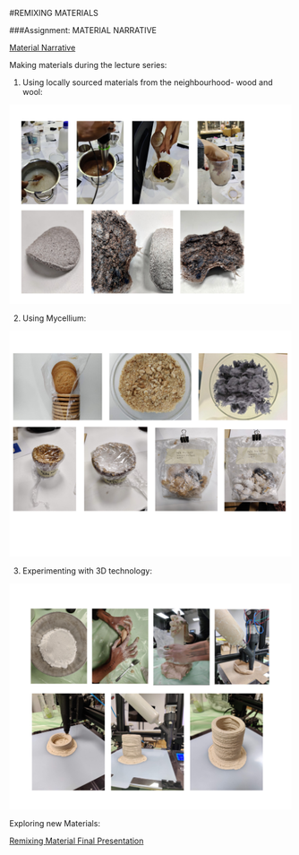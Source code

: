 #REMIXING MATERIALS

###Assignment: MATERIAL NARRATIVE 


[Material Narrative](https://www.canva.com/design/DAFYbK_vuJI/view)


Making materials during the lecture series:

1. Using locally sourced materials from the neighbourhood- wood and wool:

![](../images/Term2/locally%20souced%20materials.jpg)


2. Using Mycellium:

![](../images/Term2/mycellium.png)


3. Experimenting with 3D technology:

![](../images/Term2/3d%20printing.png)


Exploring new Materials:

[Remixing Material Final Presentation](https://docs.google.com/presentation/d/1keYlu8yUO7T16X5iwzkFBpeWxS9YIwIQEn_LoPX0DVc/edit?usp=sharing)


